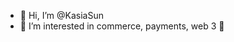 - 👋 Hi, I’m @KasiaSun
- 👀 I’m interested in commerce, payments, web 3 💙


<!---
KasiaSun/KasiaSun is a ✨ special ✨ repository because its `README.md` (this file) appears on your GitHub profile.
You can click the Preview link to take a look at your changes.
--->

